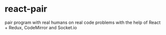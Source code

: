 # react-pair
pair program with real humans on real code problems with the help of React + Redux, CodeMirror and Socket.io
